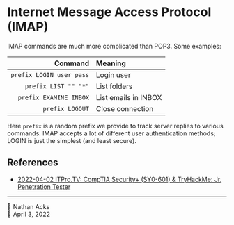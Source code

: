 # Internet Message Access Protocol (IMAP)

IMAP commands are much more complicated than POP3. Some examples:

|                  Command | Meaning              |
| ------------------------:|:-------------------- |
| `prefix LOGIN user pass` | Login user           | 
|     `prefix LIST "" "*"` | List folders         |
|   `prefix EXAMINE INBOX` | List emails in INBOX |
|          `prefix LOGOUT` | Close connection     |

Here `prefix` is a random prefix we provide to track server replies to various commands. IMAP accepts a lot of different user authentication methods; LOGIN is just the simplest (and least secure).

## References

* [2022-04-02 ITPro.TV: CompTIA Security+ (SY0-601) & TryHackMe: Jr. Penetration Tester](../log/2022-04-02-itprotv-comptia-security-plus-and-tryhackme-jr-penetration-tester.md)

- - - -

<span aria-hidden="true">👤</span> Nathan Acks  
<span aria-hidden="true">📅</span> April 3, 2022
